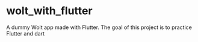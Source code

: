 # wolt_with_flutter

A dummy Wolt app made with Flutter.
The goal of this project is to practice Flutter and dart

